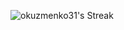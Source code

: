 ![okuzmenko31's Streak](https://github-readme-streak-stats.herokuapp.com/?user=okuzmenko31&theme=vue-dark&hide_border=true)
